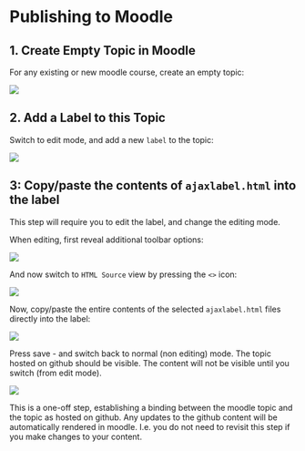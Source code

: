 # Publishing to Moodle

## 1. Create Empty Topic in Moodle

For any existing or new moodle course, create an empty topic:

![](img/14.png)

## 2. Add a Label to this Topic

Switch to edit mode, and add a new `label` to the topic:

![](img/15.png)

## 3: Copy/paste the contents of `ajaxlabel.html` into the label

This step will require you to edit the label, and change the editing mode.

When editing, first reveal additional toolbar options:

![](img/16.png)

And now switch to `HTML Source` view by pressing the `<>` icon:

![](img/17.png)

Now, copy/paste the entire contents of the selected `ajaxlabel.html` files directly into the label:

![](img/18.png)

Press save - and switch back to normal (non editing) mode. The topic hosted on github should be visible. The content will not be visible until you switch (from edit mode).

![](img/19.png)

This is a one-off step, establishing a binding between the moodle topic and the topic as hosted on github. Any updates to the github content will be automatically rendered in moodle. I.e. you do not need to revisit this step if you make changes to your content.


